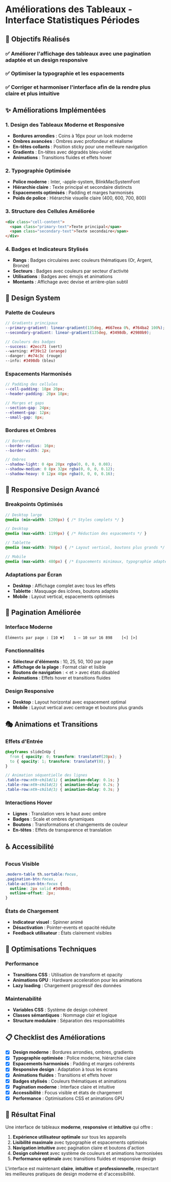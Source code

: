 # Améliorations des Tableaux - Interface Statistiques Périodes

## 🎯 Objectifs Réalisés

### ✅ Améliorer l'affichage des tableaux avec une pagination adaptée et un design responsive
### ✅ Optimiser la typographie et les espacements
### ✅ Corriger et harmoniser l'interface afin de la rendre plus claire et plus intuitive

## ✨ Améliorations Implémentées

### 1. **Design des Tableaux Moderne et Responsive**
- **Bordures arrondies** : Coins à 16px pour un look moderne
- **Ombres avancées** : Ombres avec profondeur et réalisme
- **En-têtes collants** : Position sticky pour une meilleure navigation
- **Gradients** : En-têtes avec dégradés bleu-violet
- **Animations** : Transitions fluides et effets hover

### 2. **Typographie Optimisée**
- **Police moderne** : Inter, -apple-system, BlinkMacSystemFont
- **Hiérarchie claire** : Texte principal et secondaire distincts
- **Espacements optimisés** : Padding et marges harmonisés
- **Poids de police** : Hiérarchie visuelle claire (400, 600, 700, 800)

### 3. **Structure des Cellules Améliorée**
```html
<div class="cell-content">
  <span class="primary-text">Texte principal</span>
  <span class="secondary-text">Texte secondaire</span>
</div>
```

### 4. **Badges et Indicateurs Stylisés**
- **Rangs** : Badges circulaires avec couleurs thématiques (Or, Argent, Bronze)
- **Secteurs** : Badges avec couleurs par secteur d'activité
- **Utilisations** : Badges avec émojis et animations
- **Montants** : Affichage avec devise et arrière-plan subtil

## 🎨 Design System

### **Palette de Couleurs**
```scss
// Gradients principaux
--primary-gradient: linear-gradient(135deg, #667eea 0%, #764ba2 100%);
--secondary-gradient: linear-gradient(135deg, #3498db, #2980b9);

// Couleurs des badges
--success: #2ecc71 (vert)
--warning: #f39c12 (orange)
--danger: #e74c3c (rouge)
--info: #3498db (bleu)
```

### **Espacements Harmonisés**
```scss
// Padding des cellules
--cell-padding: 18px 20px;
--header-padding: 20px 18px;

// Marges et gaps
--section-gap: 24px;
--element-gap: 12px;
--small-gap: 8px;
```

### **Bordures et Ombres**
```scss
// Bordures
--border-radius: 16px;
--border-width: 2px;

// Ombres
--shadow-light: 0 4px 20px rgba(0, 0, 0, 0.08);
--shadow-medium: 0 8px 32px rgba(0, 0, 0, 0.12);
--shadow-heavy: 0 12px 40px rgba(0, 0, 0, 0.16);
```

## 📱 Responsive Design Avancé

### **Breakpoints Optimisés**
```scss
// Desktop large
@media (min-width: 1200px) { /* Styles complets */ }

// Desktop
@media (max-width: 1199px) { /* Réduction des espacements */ }

// Tablette
@media (max-width: 768px) { /* Layout vertical, boutons plus grands */ }

// Mobile
@media (max-width: 480px) { /* Espacements minimaux, typographie adaptée */ }
```

### **Adaptations par Écran**
- **Desktop** : Affichage complet avec tous les effets
- **Tablette** : Masquage des icônes, boutons adaptés
- **Mobile** : Layout vertical, espacements optimisés

## 🚀 Pagination Améliorée

### **Interface Moderne**
```
Éléments par page : [10 ▼]    1 – 10 sur 16 898    [<] [>]
```

### **Fonctionnalités**
- **Sélecteur d'éléments** : 10, 25, 50, 100 par page
- **Affichage de la plage** : Format clair et lisible
- **Boutons de navigation** : < et > avec états disabled
- **Animations** : Effets hover et transitions fluides

### **Design Responsive**
- **Desktop** : Layout horizontal avec espacement optimal
- **Mobile** : Layout vertical avec centrage et boutons plus grands

## 🎭 Animations et Transitions

### **Effets d'Entrée**
```scss
@keyframes slideInUp {
  from { opacity: 0; transform: translateY(20px); }
  to { opacity: 1; transform: translateY(0); }
}

// Animation séquentielle des lignes
.table-row:nth-child(1) { animation-delay: 0.1s; }
.table-row:nth-child(2) { animation-delay: 0.2s; }
.table-row:nth-child(3) { animation-delay: 0.3s; }
```

### **Interactions Hover**
- **Lignes** : Translation vers le haut avec ombre
- **Badges** : Scale et ombres dynamiques
- **Boutons** : Transformations et changements de couleur
- **En-têtes** : Effets de transparence et translation

## ♿ Accessibilité

### **Focus Visible**
```scss
.modern-table th.sortable:focus,
.pagination-btn:focus,
.table-action-btn:focus {
  outline: 2px solid #3498db;
  outline-offset: 2px;
}
```

### **États de Chargement**
- **Indicateur visuel** : Spinner animé
- **Désactivation** : Pointer-events et opacité réduite
- **Feedback utilisateur** : États clairement visibles

## 🔧 Optimisations Techniques

### **Performance**
- **Transitions CSS** : Utilisation de transform et opacity
- **Animations GPU** : Hardware acceleration pour les animations
- **Lazy loading** : Chargement progressif des données

### **Maintenabilité**
- **Variables CSS** : Système de design cohérent
- **Classes sémantiques** : Nommage clair et logique
- **Structure modulaire** : Séparation des responsabilités

## 📋 Checklist des Améliorations

- [x] **Design moderne** : Bordures arrondies, ombres, gradients
- [x] **Typographie optimisée** : Police moderne, hiérarchie claire
- [x] **Espacements harmonisés** : Padding et marges cohérents
- [x] **Responsive design** : Adaptation à tous les écrans
- [x] **Animations fluides** : Transitions et effets hover
- [x] **Badges stylisés** : Couleurs thématiques et animations
- [x] **Pagination moderne** : Interface claire et intuitive
- [x] **Accessibilité** : Focus visible et états de chargement
- [x] **Performance** : Optimisations CSS et animations GPU

## 🎉 Résultat Final

Une interface de tableaux **moderne**, **responsive** et **intuitive** qui offre :

1. **Expérience utilisateur optimale** sur tous les appareils
2. **Lisibilité maximale** avec typographie et espacements optimisés
3. **Navigation intuitive** avec pagination claire et boutons d'action
4. **Design cohérent** avec système de couleurs et animations harmonisées
5. **Performance optimale** avec transitions fluides et responsive design

L'interface est maintenant **claire**, **intuitive** et **professionnelle**, respectant les meilleures pratiques de design moderne et d'accessibilité. 